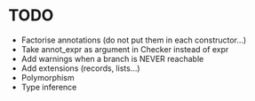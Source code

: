# TODO

- Factorise annotations (do not put them in each constructor...)
- Take annot_expr as argument in Checker instead of expr
- Add warnings when a branch is NEVER reachable
- Add extensions (records, lists...)
- Polymorphism
- Type inference
